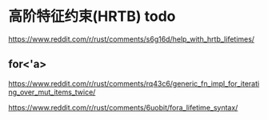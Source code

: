 # 高阶特征约束(HRTB) todo


https://www.reddit.com/r/rust/comments/s6g16d/help_with_hrtb_lifetimes/

## for<'a>

https://www.reddit.com/r/rust/comments/rq43c6/generic_fn_impl_for_iterating_over_mut_items_twice/

https://www.reddit.com/r/rust/comments/6uobit/fora_lifetime_syntax/




